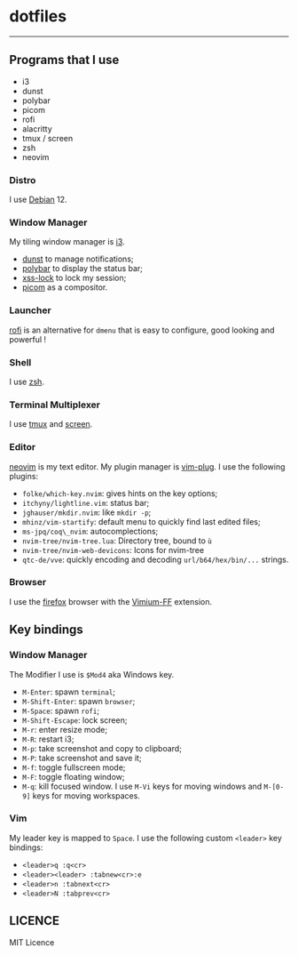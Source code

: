 # dotfiles
---

## Programs that I use
- i3
- dunst
- polybar
- picom
- rofi
- alacritty
- tmux / screen
- zsh
- neovim

### Distro
I use [Debian](https://debian.org) 12.

### Window Manager
My tiling window manager is [i3](https://i3wm.org).
- [dunst](https://github.com/dunst-project/dunst) to manage notifications;
- [polybar](https://github.com/polybar/polybar) to display the status bar;
- [xss-lock](https://bitbucket.org/raymonad/xss-lock) to lock my session;
- [picom](https://github.com/yshui/picom) as a compositor.

### Launcher
[rofi](https://github.com/davatorium/rofi) is an alternative for `dmenu` that is easy to configure, good looking and powerful !

### Shell
I use [zsh](https://www.zsh.org/).

### Terminal Multiplexer
I use [tmux](https://github.com/tmux/tmux) and [screen](https://www.gnu.org/software/screen/).

### Editor
[neovim](https://neovim.io) is my text editor.
My plugin manager is [vim-plug](https://github.com/junegunn/vim-plug).
I use the following plugins:
- `folke/which-key.nvim`: gives hints on the key options;
- `itchyny/lightline.vim`: status bar;
- `jghauser/mkdir.nvim`: like `mkdir -p`;
- `mhinz/vim-startify`: default menu to quickly find last edited files;
- `ms-jpq/coq\_nvim`: autocomplections;
- `nvim-tree/nvim-tree.lua`: Directory tree, bound to `ù`
- `nvim-tree/nvim-web-devicons`: Icons for nvim-tree
- `qtc-de/vve`: quickly encoding and decoding `url/b64/hex/bin/...` strings.

### Browser
I use the [firefox](https://www.mozilla.org/) browser with the [Vimium-FF](https://addons.mozilla.org/en-US/firefox/addon/vimium-ff/) extension.

## Key bindings

### Window Manager
The Modifier I use is `$Mod4` aka Windows key.
- `M-Enter`: spawn `terminal`;
- `M-Shift-Enter`: spawn `browser`;
- `M-Space`: spawn `rofi`;
- `M-Shift-Escape`: lock screen;
- `M-r`: enter resize mode;
- `M-R`: restart i3;
- `M-p`: take screenshot and copy to clipboard;
- `M-P`: take screenshot and save it;
- `M-f`: toggle fullscreen mode;
- `M-F`: toggle floating window;
- `M-q`: kill focused window.
I use `M-Vi` keys for moving windows and `M-[0-9]` keys for moving workspaces.

### Vim
My leader key is mapped to `Space`.
I use the following custom `<leader>` key bindings:
- `<leader>q :q<cr>`
- `<leader><leader> :tabnew<cr>:e `
- `<leader>n :tabnext<cr>`
- `<leader>N :tabprev<cr> `

## LICENCE
MIT Licence
